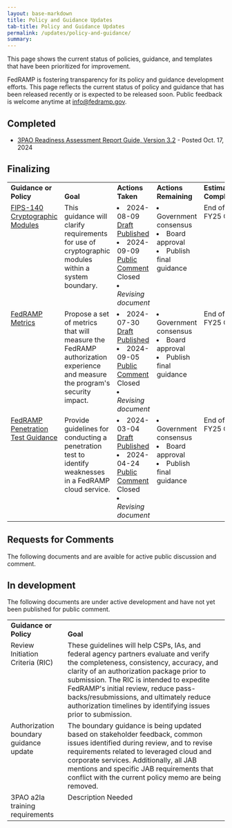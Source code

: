 ```yaml
---
layout: base-markdown
title: Policy and Guidance Updates
tab-title: Policy and Guidance Updates
permalink: /updates/policy-and-guidance/
summary: 
---
```


This page shows the current status of policies, guidance, and templates that have been prioritized for improvement.


FedRAMP is fostering transparency for its policy and guidance development efforts. This page reflects the current status of policy and guidance that has been released recently or is expected to be released soon. Public feedback is welcome anytime at info@fedramp.gov.

## Completed

- [3PAO Readiness Assessment Report Guide, Version 3.2](https://www.fedramp.gov/assets/resources/documents/3PAO_Readiness_Assessment_Report_Guide.pdf) - Posted Oct. 17, 2024

## Finalizing

<!-- yes this is lame but it's easier to read than table formatting in markdown -->
<table>
  <tr valign=bottom>
    <td><b>Guidance or Policy</b></td>
    <td><b>Goal</b></td>
    <td><b>Actions Taken</b></td>
    <td><b>Actions Remaining</b></td>
    <td><b>Estimated Completion</b></td>
  </tr>
  <tr valign=top>
    <td><a href="/updates/docs/cryptographic-module">FIPS-140 Cryptographic Modules</a></td>
    <td>This guidance will clarify requirements for use of cryptographic modules within a system boundary.</td>
    <td>
      <li>2024-08-09 <a href="/2024-08-09-strengthening-the-use-of-cryptography-to-secure-federal-cloud-systems/">Draft Published</a></li>
      <li>2024-09-09 <a href="">Public Comment</a> Closed</li>
      <li><em>Revising document</em></li>
    </td>
    <td>
      <li>Government consensus</li>
      <li>Board approval</li>
      <li>Publish final guidance</li>
    </td>
    <td>End of FY25 Q2</td>
  </tr>
  <tr valign=top>
    <td><a href="https://publish.smartsheetgov.com/d242efc37a9d49b099de97e82913454e">FedRAMP Metrics</a></td>
    <td>Propose a set of metrics that will measure the FedRAMP authorization experience and measure the program's security impact.</td>
    <td>
      <li>2024-07-30 <a href="/2024-07-30-fedramps-metrics-for-public-comment/">Draft Published</a></li>
      <li>2024-09-05 <a href="https://app.smartsheetgov.com/b/publish?EQBCT=2d86a23838f2450b97ee4d38424418e3">Public Comment</a> Closed</li>
      <li><em>Revising document</em></li>
    </td>
    <td>
      <li>Government consensus</li>
      <li>Board approval</li>
      <li>Publish final guidance</li>
    </td>
    <td>End of FY25 Q3</td>
  </tr>
  <tr valign=top>
    <td><a href="/assets/resources/documents/CSP_Penetration_Test_Guidance_public_comment.pdf">FedRAMP Penetration Test Guidance</a></td>
    <td>Provide guidelines for conducting a penetration test to identify weaknesses in a FedRAMP cloud service.</td>
    <td>
      <li>2024-03-04 <a href="/2024-03-04-penetration-test-guidance-public-comment-period/">Draft Published</a></li>
      <li>2024-04-24 <a href="https://app.smartsheetgov.com/b/publish?EQBCT=a6d4817ee88a49dd97d1c21e3d5aeafa">Public Comment</a> Closed</li>
      <li><em>Revising document</em></li>
    </td>
    <td>
      <li>Government consensus</li>
      <li>Board approval</li>
      <li>Publish final guidance</li>
    </td>
    <td>End of FY25 Q3</td>
  </tr>
</table>

## Requests for Comments

The following documents and are avaible for active public discussion and comment.

## In development

The following documents are under active development and have not yet been published for public comment.
<table>
  <tr valign=bottom>
    <td><b>Guidance or Policy</b></td>
    <td><b>Goal</b></td>
  </tr>
  <tr valign=top>
    <td>Review Initiation Criteria (RIC)</td>
    <td>These guidelines will help CSPs, IAs, and federal agency partners evaluate and verify the completeness, consistency, accuracy, and clarity of an authorization package prior to submission.  The RIC is     intended to expedite FedRAMP's initial review, reduce pass-backs/resubmissions, and ultimately reduce authorization timelines by identifying issues prior to submission.</td>
  </tr>
  <tr valign=top>
    <td>Authorization boundary guidance update</td>
    <td>The boundary guidance is being updated based on stakeholder feedback, common issues identified during review, and to revise requirements related to leveraged cloud and corporate services. Additionally, all JAB mentions and specific JAB requirements that conflict with the current policy memo are being removed.</td>
  </tr>
  <tr valign=top>
    <td>3PAO a2la training requirements</td>
    <td>Description Needed</td>
  </tr>
</table>




